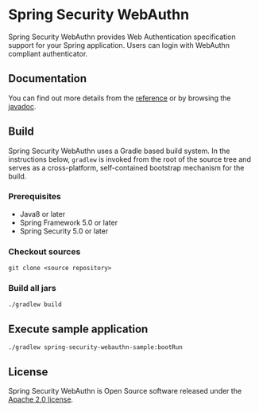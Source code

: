 # Spring Security WebAuthn

Spring Security WebAuthn provides Web Authentication specification support for your Spring application.
Users can login with WebAuthn compliant authenticator.

## Documentation

You can find out more details from the [reference](http://) or by browsing the [javadoc](http://).

## Build

Spring Security WebAuthn uses a Gradle based build system.
In the instructions below, `gradlew` is invoked from the root of the source tree and serves as a cross-platform,
self-contained bootstrap mechanism for the build.

### Prerequisites

- Java8 or later
- Spring Framework 5.0 or later
- Spring Security 5.0 or later

### Checkout sources

```
git clone <source repository>
```

### Build all jars

```
./gradlew build
```

## Execute sample application

```
./gradlew spring-security-webauthn-sample:bootRun
```

## License

Spring Security WebAuthn is Open Source software released under the
[Apache 2.0 license](http://www.apache.org/licenses/LICENSE-2.0.html).
